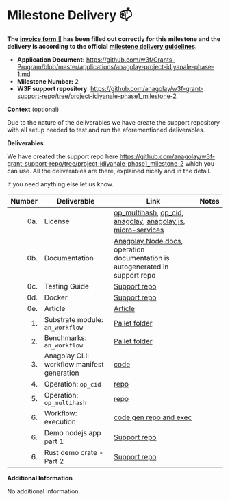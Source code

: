 # Milestone Delivery :mailbox:

**The [invoice form :pencil:](https://docs.google.com/forms/d/e/1FAIpQLSfmNYaoCgrxyhzgoKQ0ynQvnNRoTmgApz9NrMp-hd8mhIiO0A/viewform) has been filled out correctly for this milestone and the delivery is according to the official [milestone delivery guidelines](https://github.com/w3f/Grants-Program/blob/master/docs/milestone-deliverables-guidelines.md).**

- **Application Document:** https://github.com/w3f/Grants-Program/blob/master/applications/anagolay-project-idiyanale-phase-1.md
- **Milestone Number:** 2
- **W3F support repository**: https://github.com/anagolay/w3f-grant-support-repo/tree/project-idiyanale-phase1_milestone-2

**Context** (optional)

Due to the nature of the deliverables we have create the support repository with all setup needed to test and run the aforementioned deliverables.

**Deliverables**

We have created the support repo here https://github.com/anagolay/w3f-grant-support-repo/tree/project-idiyanale-phase1_milestone-2 which you can use. All the deliverables are there, explained nicely and in the detail.

If you need anything else let us know.

| Number | Deliverable                                | Link                                                                                                                                                                                                                                                                                                                                                                                                     | Notes |
| -----: | ------------------------------------------ | -------------------------------------------------------------------------------------------------------------------------------------------------------------------------------------------------------------------------------------------------------------------------------------------------------------------------------------------------------------------------------------------------------- | ----- |
|    0a. | License                                    | [op_multihash](https://gitlab.com/anagolay/operations/op_multihash/-/blob/main/LICENSE), [op_cid](https://gitlab.com/anagolay/operations/op_cid/-/blob/main/LICENSE), [anagolay](https://gitlab.com/anagolay/anagolay/-/blob/main/LICENSE), [anagolay.js](https://gitlab.com/anagolay/anagolay-js/-/blob/main/LICENSE), [micro-services](https://gitlab.com/anagolay/micro-services/-/blob/main/LICENSE) |       |
|    0b. | Documentation                              | [Anagolay Node docs](https://ipfs.anagolay.network/ipfs/bafybeicjwe3dc7bg3fqwcwb535qqrjlldnxg5tk5iceyxg75fqvufcqpyu/anagolay/index.html), operation documentation is autogenerated in support repo                                                                                                                                                                                                       |       |
|    0c. | Testing Guide                              | [Support repo](https://github.com/anagolay/w3f-grant-support-repo/tree/project-idiyanale-phase1_milestone-2)                                                                                                                                                                                                                                                                                             |       |
|    0d. | Docker                                     | [Support repo](https://github.com/anagolay/w3f-grant-support-repo/tree/project-idiyanale-phase1_milestone-2)                                                                                                                                                                                                                                                                                             |       |
|    0e. | Article                                    | [Article](https://blog.anagolay.network/articles/project-idiyanale-phase-1/milestone-2.html)                                                                                                                                                                                                                                                                                                             |       |
|     1. | Substrate module: `an_workflow`            | [Pallet folder](https://github.com/anagolay/anagolay-chain/blob/w3f-project-idiyanale-phase1_milestone-2/pallets/workflows)                                                                                                                                                                                                                                                                              |       |
|     2. | Benchmarks: `an_workflow`                  | [Pallet folder](https://github.com/anagolay/anagolay-chain/blob/w3f-project-idiyanale-phase1_milestone-2/pallets/workflows/src/)                                                                                                                                                                                                                                                                         |       |
|     3. | Anagolay CLI: workflow manifest generation | [code](https://gitlab.com/anagolay/micro-services/-/blob/w3f-project-idiyanale-phase1_milestone-2/services/publish/src/jobs/publishWorkflow.ts#L37)                                                                                                                                                                                                                                                      |       |
|     4. | Operation: `op_cid`                        | [repo](https://gitlab.com/anagolay/operations/op_cid/-/tree/w3f-project-idiyanale-phase1_milestone-2)                                                                                                                                                                                                                                                                                                    |       |
|     5. | Operation: `op_multihash`                  | [repo](https://gitlab.com/anagolay/operations/op_multihash/-/tree/w3f-project-idiyanale-phase1_milestone-2)                                                                                                                                                                                                                                                                                              |       |
|     6. | Workflow: execution                        | [code gen repo and exec](https://gitlab.com/anagolay/anagolay-workflow-template/-/tree/w3f-project-idiyanale-phase1_milestone-2)                                                                                                                                                                                                                                                                         |       |
|     6. | Demo nodejs app part 1                     | [Support repo](https://github.com/anagolay/w3f-grant-support-repo/tree/project-idiyanale-phase1_milestone-2)                                                                                                                                                                                                                                                                                             |       |
|     6. | Rust demo crate - Part 2                   | [Support repo](https://github.com/anagolay/w3f-grant-support-repo/tree/project-idiyanale-phase1_milestone-2)                                                                                                                                                                                                                                                                                             |       |

**Additional Information**

No additional information.
